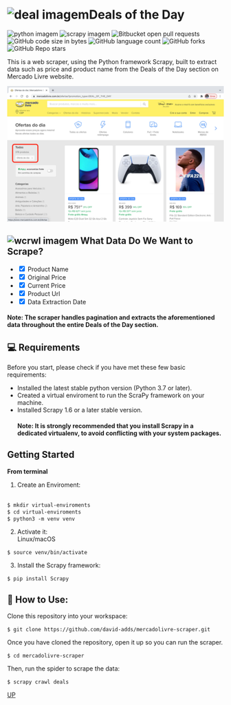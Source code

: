 <h1><img src="/images/deal.png" alt="deal imagem">Deals of the Day</h1>
<!---Esses são exemplos. Veja https://shields.io para outras pessoas ou para personalizar este conjunto de escudos. Você pode querer incluir dependências, status do projeto e informações de licença aqui--->
<p>
<img src="/images/python.png" alt="python imagem"/>
<img src="/images/scrapy.png" alt="scrapy imagem"/>
<img src="https://img.shields.io/badge/python-scrapy-green" alt="Bitbucket open pull requests" />
<img alt="GitHub code size in bytes" src="https://img.shields.io/github/languages/code-size/david-adds/mercadolivre-scraper?style=plastic">
<img alt="GitHub language count" src="https://img.shields.io/github/languages/count/david-adds/mercadolivre-scraper?style=plastic">
<img alt="GitHub forks" src="https://img.shields.io/github/forks/david-adds/mercadolivre-scraper?style=social">
<img alt="GitHub Repo stars" src="https://img.shields.io/github/stars/david-adds/mercadolivre-scraper?style=social">
</p>


<p>This is a web scraper, using the Python framework Scrapy, built to extract data such as price and product name from the Deals of the Day section on Mercado Livre website.</p>

<img src="/images/deals-of-the-day.png" alt="ml imagem">

<h2><img src="/images/web-crawler.png" alt="wcrwl imagem"> What Data Do We Want to Scrape?</h2>
<ul>
<li><input type="checkbox" checked="" enabled="" /> Product Name</li>
<li><input type="checkbox" checked="" enabled="" /> Original Price</li>
<li><input type="checkbox" checked="" enabled="" /> Current Price</li>
<li><input type="checkbox" checked="" enabled="" /> Product Url</li>
<li><input type="checkbox" checked="" enabled="" /> Data Extraction Date</li>
</ul>

<h4> Note: The scraper handles pagination and extracts the aforementioned data throughout the entire Deals of the Day section.</h4>

<h2>💻 Requirements</h2>
<p>Before you start, please check if you have met these few basic requirements:</p>
<!---Estes são apenas requisitos de exemplo. Adicionar, duplicar ou remover conforme necessário--->
<ul>
<li>Installed the latest stable python version (Python 3.7 or later).</li>
<li>Created a virtual enviroment to run the ScraPy framework on your machine.</li>
<li>Installed Scrapy 1.6 or a later stable version.</li>

<h4> Note: It is strongly recommended that you install Scrapy in a dedicated virtualenv, to avoid conflicting with your system packages.</h4>
</ul>
<h2> Getting Started</h2>
<p><strong>From terminal</strong></p>

<ol>
<li>Create an Enviroment:</li>
</ol>

<pre><code>
$ mkdir virtual-enviroments
$ cd virtual-enviroments
$ python3 -m venv venv
</code></pre>

<ol start="2">
<li>Activate it:<br />
Linux/macOS</li>
</ol>
<pre><code>$ source venv/bin/activate
</code></pre>
<ol start="3">
<li>Install the Scrapy framework:</li>
</ol>
<pre><code>$ pip install Scrapy
</code></pre>

<h2>🚀 How to Use:</h2>

<p>Clone this repository into your workspace:</p>

<pre><code>$ git clone https://github.com/david-adds/mercadolivre-scraper.git
</code></pre>
<p>Once you have cloned the repository, open it up so you can run the scraper.</p>
<pre><code>$ cd mercadolivre-scraper
</code></pre>
<p>Then, run the spider to scrape the data:</p>
<pre><code>$ scrapy crawl deals
</code></pre>

<div id="voltarTopo">
	<a href="#" id="up">UP</a>
</div>